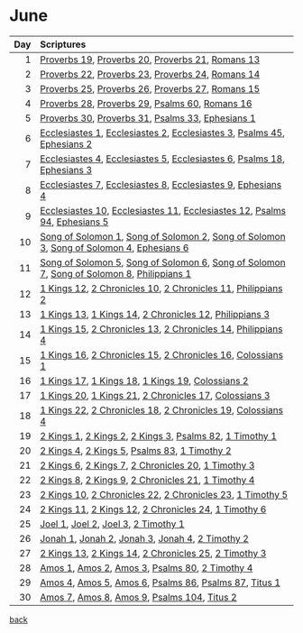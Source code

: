 # June
| Day | Scriptures |
| ---: | :--- |
| 1 | [Proverbs 19](https://www.bible.com/bible/111/PRO.19.NIV), [Proverbs 20](https://www.bible.com/bible/111/PRO.20.NIV), [Proverbs 21](https://www.bible.com/bible/111/PRO.21.NIV), [Romans 13](https://www.bible.com/bible/111/ROM.13.NIV) |
| 2 | [Proverbs 22](https://www.bible.com/bible/111/PRO.22.NIV), [Proverbs 23](https://www.bible.com/bible/111/PRO.23.NIV), [Proverbs 24](https://www.bible.com/bible/111/PRO.24.NIV), [Romans 14](https://www.bible.com/bible/111/ROM.14.NIV) |
| 3 | [Proverbs 25](https://www.bible.com/bible/111/PRO.25.NIV), [Proverbs 26](https://www.bible.com/bible/111/PRO.26.NIV), [Proverbs 27](https://www.bible.com/bible/111/PRO.27.NIV), [Romans 15](https://www.bible.com/bible/111/ROM.15.NIV) |
| 4 | [Proverbs 28](https://www.bible.com/bible/111/PRO.28.NIV), [Proverbs 29](https://www.bible.com/bible/111/PRO.29.NIV), [Psalms 60](https://www.bible.com/bible/111/PSA.60.NIV), [Romans 16](https://www.bible.com/bible/111/ROM.16.NIV) |
| 5 | [Proverbs 30](https://www.bible.com/bible/111/PRO.30.NIV), [Proverbs 31](https://www.bible.com/bible/111/PRO.31.NIV), [Psalms 33](https://www.bible.com/bible/111/PSA.33.NIV), [Ephesians 1](https://www.bible.com/bible/111/EPH.1.NIV) |
| 6 | [Ecclesiastes 1](https://www.bible.com/bible/111/ECC.1.NIV), [Ecclesiastes 2](https://www.bible.com/bible/111/ECC.2.NIV), [Ecclesiastes 3](https://www.bible.com/bible/111/ECC.3.NIV), [Psalms 45](https://www.bible.com/bible/111/PSA.45.NIV), [Ephesians 2](https://www.bible.com/bible/111/EPH.2.NIV) |
| 7 | [Ecclesiastes 4](https://www.bible.com/bible/111/ECC.4.NIV), [Ecclesiastes 5](https://www.bible.com/bible/111/ECC.5.NIV), [Ecclesiastes 6](https://www.bible.com/bible/111/ECC.6.NIV), [Psalms 18](https://www.bible.com/bible/111/PSA.18.NIV), [Ephesians 3](https://www.bible.com/bible/111/EPH.3.NIV) |
| 8 | [Ecclesiastes 7](https://www.bible.com/bible/111/ECC.7.NIV), [Ecclesiastes 8](https://www.bible.com/bible/111/ECC.8.NIV), [Ecclesiastes 9](https://www.bible.com/bible/111/ECC.9.NIV), [Ephesians 4](https://www.bible.com/bible/111/EPH.4.NIV) |
| 9 | [Ecclesiastes 10](https://www.bible.com/bible/111/ECC.10.NIV), [Ecclesiastes 11](https://www.bible.com/bible/111/ECC.11.NIV), [Ecclesiastes 12](https://www.bible.com/bible/111/ECC.12.NIV), [Psalms 94](https://www.bible.com/bible/111/PSA.94.NIV), [Ephesians 5](https://www.bible.com/bible/111/EPH.5.NIV) |
| 10 | [Song of Solomon 1](https://www.bible.com/bible/111/SNG.1.NIV), [Song of Solomon 2](https://www.bible.com/bible/111/SNG.2.NIV), [Song of Solomon 3](https://www.bible.com/bible/111/SNG.3.NIV), [Song of Solomon 4](https://www.bible.com/bible/111/SNG.4.NIV), [Ephesians 6](https://www.bible.com/bible/111/EPH.6.NIV) |
| 11 | [Song of Solomon 5](https://www.bible.com/bible/111/SNG.5.NIV), [Song of Solomon 6](https://www.bible.com/bible/111/SNG.6.NIV), [Song of Solomon 7](https://www.bible.com/bible/111/SNG.7.NIV), [Song of Solomon 8](https://www.bible.com/bible/111/SNG.8.NIV), [Philippians 1](https://www.bible.com/bible/111/PHP.1.NIV) |
| 12 | [1 Kings 12](https://www.bible.com/bible/111/1KI.12.NIV), [2 Chronicles 10](https://www.bible.com/bible/111/2CH.10.NIV), [2 Chronicles 11](https://www.bible.com/bible/111/2CH.11.NIV), [Philippians 2](https://www.bible.com/bible/111/PHP.2.NIV) |
| 13 | [1 Kings 13](https://www.bible.com/bible/111/1KI.13.NIV), [1 Kings 14](https://www.bible.com/bible/111/1KI.14.NIV), [2 Chronicles 12](https://www.bible.com/bible/111/2CH.12.NIV), [Philippians 3](https://www.bible.com/bible/111/PHP.3.NIV) |
| 14 | [1 Kings 15](https://www.bible.com/bible/111/1KI.15.NIV), [2 Chronicles 13](https://www.bible.com/bible/111/2CH.13.NIV), [2 Chronicles 14](https://www.bible.com/bible/111/2CH.14.NIV), [Philippians 4](https://www.bible.com/bible/111/PHP.4.NIV) |
| 15 | [1 Kings 16](https://www.bible.com/bible/111/1KI.16.NIV), [2 Chronicles 15](https://www.bible.com/bible/111/2CH.15.NIV), [2 Chronicles 16](https://www.bible.com/bible/111/2CH.16.NIV), [Colossians 1](https://www.bible.com/bible/111/COL.1.NIV) |
| 16 | [1 Kings 17](https://www.bible.com/bible/111/1KI.17.NIV), [1 Kings 18](https://www.bible.com/bible/111/1KI.18.NIV), [1 Kings 19](https://www.bible.com/bible/111/1KI.19.NIV), [Colossians 2](https://www.bible.com/bible/111/COL.2.NIV) |
| 17 | [1 Kings 20](https://www.bible.com/bible/111/1KI.20.NIV), [1 Kings 21](https://www.bible.com/bible/111/1KI.21.NIV), [2 Chronicles 17](https://www.bible.com/bible/111/2CH.17.NIV), [Colossians 3](https://www.bible.com/bible/111/COL.3.NIV) |
| 18 | [1 Kings 22](https://www.bible.com/bible/111/1KI.22.NIV), [2 Chronicles 18](https://www.bible.com/bible/111/2CH.18.NIV), [2 Chronicles 19](https://www.bible.com/bible/111/2CH.19.NIV), [Colossians 4](https://www.bible.com/bible/111/COL.4.NIV) |
| 19 | [2 Kings 1](https://www.bible.com/bible/111/2KI.1.NIV), [2 Kings 2](https://www.bible.com/bible/111/2KI.2.NIV), [2 Kings 3](https://www.bible.com/bible/111/2KI.3.NIV), [Psalms 82](https://www.bible.com/bible/111/PSA.82.NIV), [1 Timothy 1](https://www.bible.com/bible/111/1TI.1.NIV) |
| 20 | [2 Kings 4](https://www.bible.com/bible/111/2KI.4.NIV), [2 Kings 5](https://www.bible.com/bible/111/2KI.5.NIV), [Psalms 83](https://www.bible.com/bible/111/PSA.83.NIV), [1 Timothy 2](https://www.bible.com/bible/111/1TI.2.NIV) |
| 21 | [2 Kings 6](https://www.bible.com/bible/111/2KI.6.NIV), [2 Kings 7](https://www.bible.com/bible/111/2KI.7.NIV), [2 Chronicles 20](https://www.bible.com/bible/111/2CH.20.NIV), [1 Timothy 3](https://www.bible.com/bible/111/1TI.3.NIV) |
| 22 | [2 Kings 8](https://www.bible.com/bible/111/2KI.8.NIV), [2 Kings 9](https://www.bible.com/bible/111/2KI.9.NIV), [2 Chronicles 21](https://www.bible.com/bible/111/2CH.21.NIV), [1 Timothy 4](https://www.bible.com/bible/111/1TI.4.NIV) |
| 23 | [2 Kings 10](https://www.bible.com/bible/111/2KI.10.NIV), [2 Chronicles 22](https://www.bible.com/bible/111/2CH.22.NIV), [2 Chronicles 23](https://www.bible.com/bible/111/2CH.23.NIV), [1 Timothy 5](https://www.bible.com/bible/111/1TI.5.NIV) |
| 24 | [2 Kings 11](https://www.bible.com/bible/111/2KI.11.NIV), [2 Kings 12](https://www.bible.com/bible/111/2KI.12.NIV), [2 Chronicles 24](https://www.bible.com/bible/111/2CH.24.NIV), [1 Timothy 6](https://www.bible.com/bible/111/1TI.6.NIV) |
| 25 | [Joel 1](https://www.bible.com/bible/111/JOL.1.NIV), [Joel 2](https://www.bible.com/bible/111/JOL.2.NIV), [Joel 3](https://www.bible.com/bible/111/JOL.3.NIV), [2 Timothy 1](https://www.bible.com/bible/111/2TI.1.NIV) |
| 26 | [Jonah 1](https://www.bible.com/bible/111/JON.1.NIV), [Jonah 2](https://www.bible.com/bible/111/JON.2.NIV), [Jonah 3](https://www.bible.com/bible/111/JON.3.NIV), [Jonah 4](https://www.bible.com/bible/111/JON.4.NIV), [2 Timothy 2](https://www.bible.com/bible/111/2TI.2.NIV) |
| 27 | [2 Kings 13](https://www.bible.com/bible/111/2KI.13.NIV), [2 Kings 14](https://www.bible.com/bible/111/2KI.14.NIV), [2 Chronicles 25](https://www.bible.com/bible/111/2CH.25.NIV), [2 Timothy 3](https://www.bible.com/bible/111/2TI.3.NIV) |
| 28 | [Amos 1](https://www.bible.com/bible/111/AMO.1.NIV), [Amos 2](https://www.bible.com/bible/111/AMO.2.NIV), [Amos 3](https://www.bible.com/bible/111/AMO.3.NIV), [Psalms 80](https://www.bible.com/bible/111/PSA.80.NIV), [2 Timothy 4](https://www.bible.com/bible/111/2TI.4.NIV) |
| 29 | [Amos 4](https://www.bible.com/bible/111/AMO.4.NIV), [Amos 5](https://www.bible.com/bible/111/AMO.5.NIV), [Amos 6](https://www.bible.com/bible/111/AMO.6.NIV), [Psalms 86](https://www.bible.com/bible/111/PSA.86.NIV), [Psalms 87](https://www.bible.com/bible/111/PSA.87.NIV), [Titus 1](https://www.bible.com/bible/111/TIT.1.NIV) |
| 30 | [Amos 7](https://www.bible.com/bible/111/AMO.7.NIV), [Amos 8](https://www.bible.com/bible/111/AMO.8.NIV), [Amos 9](https://www.bible.com/bible/111/AMO.9.NIV), [Psalms 104](https://www.bible.com/bible/111/PSA.104.NIV), [Titus 2](https://www.bible.com/bible/111/TIT.2.NIV) |


[back](./LifeJournal.md)
